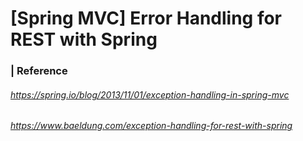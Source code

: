 # [Spring MVC] Error Handling for REST with Spring 









### | Reference

###### https://spring.io/blog/2013/11/01/exception-handling-in-spring-mvc

###### https://www.baeldung.com/exception-handling-for-rest-with-spring
